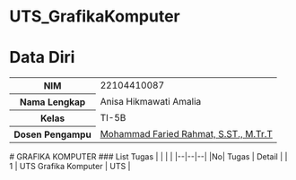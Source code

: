# UTS_GrafikaKomputer
# Data Diri

<table>
  <tr>
    <th>NIM</th>
    <td>22104410087</td>
  </tr>
  <tr>
    <th>Nama Lengkap</th>
    <td>Anisa Hikmawati Amalia</td>
  </tr>
  <tr>
    <th>Kelas</th>
    <td>TI-5B</td>
  </tr>
  <tr>
    <th>Dosen Pengampu</th>
    <td><a href="https://github.com/link">Mohammad Faried Rahmat, S.ST., M.Tr.T</a></td>
  </tr>
</table>
# GRAFIKA KOMPUTER
### List Tugas
|  |  |  |
|--|--|--|
|No| Tugas | Detail |
| 1 | UTS Grafika Komputer | UTS |
